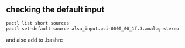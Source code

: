 ## checking the default input
```bash
pactl list short sources
pactl set-default-source alsa_input.pci-0000_00_1f.3.analog-stereo
```
and also add to .bashrc
